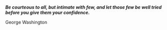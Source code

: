 _**Be courteous to all, but intimate with few, and let those few be well tried before you give them your confidence.**_

George Washington